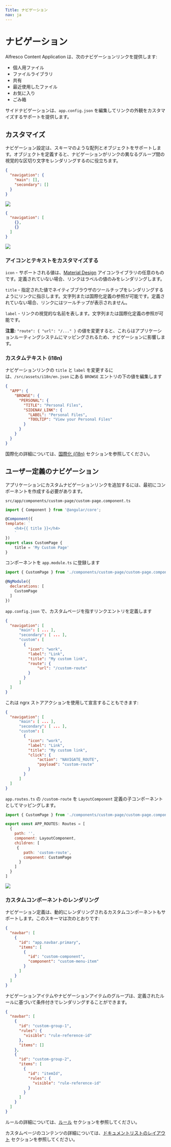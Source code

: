```yaml
---
Title: ナビゲーション
nav: ja
---
```


# ナビゲーション

 Alfresco Content Application は、次のナビゲーションリンクを提供します:

- 個人用ファイル
- ファイルライブラリ
- 共有
- 最近使用したファイル
- お気に入り
- ごみ箱

サイドナビゲーションは、`app.config.json` を編集してリンクの外観をカスタマイズするサポートを提供します。

## カスタマイズ

ナビゲーション設定は、スキーマのような配列とオブジェクトをサポートします。オブジェクトを定義すると、ナビゲーションがリンクの異なるグループ間の視覚的な区切り文字をレンダリングするのに役立ちます。

```json
{
  "navigation": {
    "main": [],
    "secondary": []
  }
}
```

![](../images/navigation-01.png)

```json
{
  "navigation": [
    {},
    {}
  ]
}
```

![](../images/navigation-02.png)

### アイコンとテキストをカスタマイズする

`icon` -  サポートされる値は、[Material Design](https://material.io/icons) アイコンライブラリの任意のものです。定義されていない場合、リンクはラベルの値のみをレンダリングします。

`title` - 指定された値でネイティブブラウザのツールチップをレンダリングするようにリンクに指示します。文字列または国際化定義の参照が可能です。定義されていない場合、リンクにはツールチップが表示されません。

`label` - リンクの視覚的な名前を表します。文字列または国際化定義の参照が可能です。

**注意:** ` "route": { "url": "/..." } ` の値を変更すると、これらはアプリケーションルーティングシステムにマッピングされるため、ナビゲーションに影響します。

### カスタムテキスト (i18n)

ナビゲーションリンクの `title` と `label` を変更するには、`/src/assets/i18n/en.json` にある `BROWSE` エントリの下の値を編集します

```json
{
  "APP": {
    "BROWSE": {
      "PERSONAL": {
        "TITLE": "Personal Files",
        "SIDENAV_LINK": {
          "LABEL": "Personal Files",
          "TOOLTIP": "View your Personal Files"
        }
      }
    }
  }
}
```

国際化の詳細については、[国際化 (i18n)](/ja/getting-started/internationalization) セクションを参照してください。

## ユーザー定義のナビゲーション

アプリケーションにカスタムナビゲーションリンクを追加するには、最初にコンポーネントを作成する必要があります。

`src/app/components/custom-page/custom-page.component.ts`

```js
import { Component } from '@angular/core';

@Component({
template: `
    <h4>{{ title }}</h4>
    `
})
export class CustomPage {
    title = 'My Custom Page'
}
```

コンポーネントを ```app.module.ts``` に登録します

```javascript
import { CustomPage } from './components/custom-page/custom-page.component';

@NgModule({
  declarations: [
    CustomPage
  ]
})
```

`app.config.json` で、カスタムページを指すリンクエントリを定義します

```json
{
  "navigation": [
      "main": [ ... ],
      "secondary": [ ... ],
      "custom": [
        {
          "icon": "work",
          "label": "Link",
          "title": "My custom link",
          "route": {
              "url": "/custom-route"
          }
        }
      ]
  ]
}
```

これは ngrx ストアアクションを使用して宣言することもできます:

```json
{
  "navigation": [
      "main": [ ... ],
      "secondary": [ ... ],
      "custom": [
        {
          "icon": "work",
          "label": "Link",
          "title": "My custom link",
          "click": {
              "action": "NAVIGATE_ROUTE",
              "payload": "custom-route"
          }
        }
      ]
  ]
}
```

`app.routes.ts` の `/custom-route` を `LayoutComponent` 定義の子コンポーネントとしてマッピングします。

```js
import { CustomPage } from './components/custom-page/custom-page.component.ts';

export const APP_ROUTES: Routes = [
  {
    path: '',
    component: LayoutComponent,
    children: [
     {
        path: 'custom-route',
        component: CustomPage
      }
    ]
  }
]
```

![](../images/navigation-03.png)

### カスタムコンポーネントのレンダリング

ナビゲーション定義は、動的にレンダリングされるカスタムコンポーネントもサポートします。このスキーマは次のとおりです:

```json
{
  "navbar": [
    {
      "id": "app.navbar.primary",
      "items": [
        {
          "id": "custom-component",
          "component": "custom-menu-item"
        }
      ]
    }
  ]
}
```

ナビゲーションアイテムやナビゲーションアイテムのグループは、定義されたルールに基づいて条件付きでレンダリングすることができます。

```json
{
  "navbar": [
    {
      "id": "custom-group-1",
      "rules": {
        "visible": "rule-reference-id"
      },
      "items": []
    },
    {
      "id": "custom-group-2",
      "items": [
        {
          "id": "itemId",
          "rules": {
            "visible": "rule-reference-id"
          }
        }
      ]
    }
  ]
}
```

ルールの詳細については、[ルール](../extending/rules.md) セクションを参照してください。

カスタムページのコンテンツの詳細については、[ドキュメントリストのレイアウト](/ja/features/document-list-layout) セクションを参照してください。
